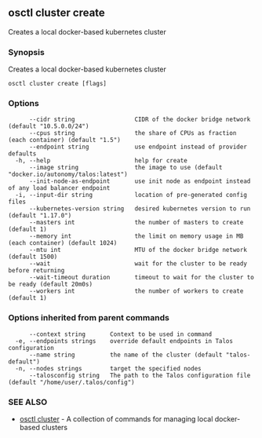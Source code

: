 <!-- markdownlint-disable -->
## osctl cluster create

Creates a local docker-based kubernetes cluster

### Synopsis

Creates a local docker-based kubernetes cluster

```
osctl cluster create [flags]
```

### Options

```
      --cidr string                 CIDR of the docker bridge network (default "10.5.0.0/24")
      --cpus string                 the share of CPUs as fraction (each container) (default "1.5")
      --endpoint string             use endpoint instead of provider defaults
  -h, --help                        help for create
      --image string                the image to use (default "docker.io/autonomy/talos:latest")
      --init-node-as-endpoint       use init node as endpoint instead of any load balancer endpoint
  -i, --input-dir string            location of pre-generated config files
      --kubernetes-version string   desired kubernetes version to run (default "1.17.0")
      --masters int                 the number of masters to create (default 1)
      --memory int                  the limit on memory usage in MB (each container) (default 1024)
      --mtu int                     MTU of the docker bridge network (default 1500)
      --wait                        wait for the cluster to be ready before returning
      --wait-timeout duration       timeout to wait for the cluster to be ready (default 20m0s)
      --workers int                 the number of workers to create (default 1)
```

### Options inherited from parent commands

```
      --context string       Context to be used in command
  -e, --endpoints strings    override default endpoints in Talos configuration
      --name string          the name of the cluster (default "talos-default")
  -n, --nodes strings        target the specified nodes
      --talosconfig string   The path to the Talos configuration file (default "/home/user/.talos/config")
```

### SEE ALSO

* [osctl cluster](osctl_cluster.md)	 - A collection of commands for managing local docker-based clusters

